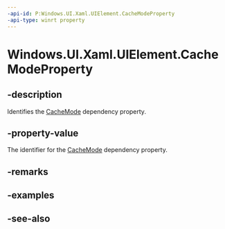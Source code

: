 ```yaml
---
-api-id: P:Windows.UI.Xaml.UIElement.CacheModeProperty
-api-type: winrt property
---
```


<!-- Property syntax
public Windows.UI.Xaml.DependencyProperty CacheModeProperty { get; }
-->

# Windows.UI.Xaml.UIElement.CacheModeProperty

## -description
Identifies the [CacheMode](uielement_cachemode.md) dependency property.



## -property-value
The identifier for the [CacheMode](uielement_cachemode.md) dependency property.

## -remarks

## -examples

## -see-also
